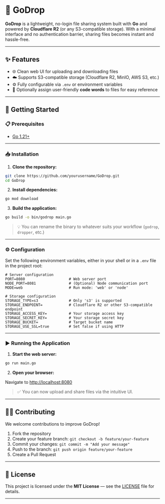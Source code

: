 # 🚀 GoDrop

**GoDrop** is a lightweight, no-login file sharing system built with **Go** and powered by **Cloudflare R2** (or any S3-compatible storage). With a minimal interface and no authentication barrier, sharing files becomes instant and hassle-free.

---

## ✨ Features

- 🌐 Clean web UI for uploading and downloading files
- ☁️ Supports S3-compatible storage (Cloudflare R2, MinIO, AWS S3, etc.)
- ⚙️ Fully configurable via `.env` or environment variables
- 🧠 Optionally assign user-friendly **code words** to files for easy reference

---

## 🚀 Getting Started

### 📋 Prerequisites

- [Go 1.21+](https://golang.org/dl/)

---

### 📥 Installation

1. **Clone the repository:**

```bash
git clone https://github.com/yourusername/GoDrop.git
cd GoDrop
```

2. **Install dependencies:**

```bash
go mod download
```

3. **Build the application:**

```bash
go build -o bin/godrop main.go
```

> 💡 You can rename the binary to whatever suits your workflow (`godrop`, `dropper`, etc.)

---

### ⚙️ Configuration

Set the following environment variables, either in your shell or in a `.env` file in the project root:

```env
# Server configuration
PORT=8080                    # Web server port
NODE_PORT=8081               # (Optional) Node communication port
MODE=web                     # Run mode: 'web' or 'node'

# Storage configuration
STORAGE_TYPE=s3              # Only 's3' is supported
STORAGE_ENDPOINT=            # Cloudflare R2 or other S3-compatible endpoint
STORAGE_ACCESS_KEY=          # Your storage access key
STORAGE_SECRET_KEY=          # Your storage secret key
STORAGE_BUCKET=              # Target bucket name
STORAGE_USE_SSL=true         # Set false if using HTTP
```

---

### ▶️ Running the Application

1. **Start the web server:**

```bash
go run main.go
```

2. **Open your browser:**

Navigate to [http://localhost:8080](http://localhost:8080)

> ✅ You can now upload and share files via the intuitive UI.

---

## 👨‍💻 Contributing

We welcome contributions to improve GoDrop!

1. Fork the repository
2. Create your feature branch: `git checkout -b feature/your-feature`
3. Commit your changes: `git commit -m "Add your message"`
4. Push to the branch: `git push origin feature/your-feature`
5. Create a Pull Request

---

## 📄 License

This project is licensed under the **MIT License** — see the [LICENSE](./LICENSE) file for details.

---
